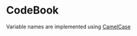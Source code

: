 CodeBook 
========  

Variable names are implemented using [CamelCase](https://en.wikipedia.org/wiki/CamelCase)

